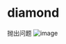 # diamond

抛出问题
![image](https://user-images.githubusercontent.com/8721386/181670808-c8e10a71-8a0e-42fc-8212-ae9d52ee1a11.png)
